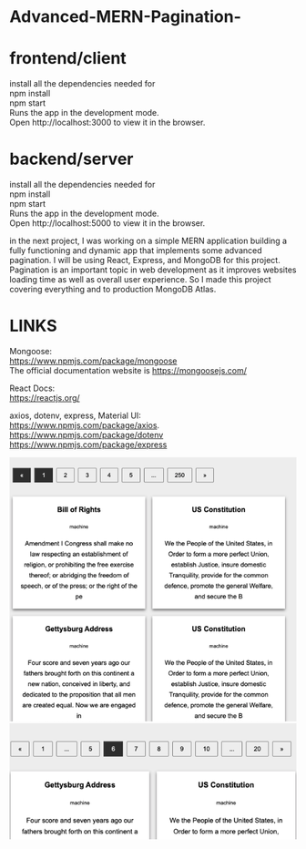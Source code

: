# Advanced-MERN-Pagination-

# frontend/client </br>

install all the dependencies needed for </br>
npm install </br>
npm start </br>
Runs the app in the development mode. </br>
Open http://localhost:3000 to view it in the browser. </br>

# backend/server </br>

install all the dependencies needed for </br>
npm install </br>
npm start </br>
Runs the app in the development mode. </br>
Open http://localhost:5000 to view it in the browser. </br>

in the next project, I was working on a simple MERN application building a fully functioning and dynamic app that implements some advanced pagination. I will be using React, Express, and MongoDB for this project. Pagination is an important topic in web development as it improves websites loading time as well as overall user experience. So I made this project covering everything and ​to production MongoDB Atlas.

# LINKS

Mongoose: </br>
https://www.npmjs.com/package/mongoose </br>
The official documentation website is https://mongoosejs.com/ </br>

React Docs: </br>
https://reactjs.org/ </br>

axios, dotenv, express, Material UI: </br>
https://www.npmjs.com/package/axios. </br>
https://www.npmjs.com/package/dotenv </br>
https://www.npmjs.com/package/express </br>

<img src="https://github.com/TotoroDavid/Advanced-MERN-Pagination-/blob/master/client/public/Screen%20Shot%202021-07-07%20at%208.49.51%20am.png?raw=true">
<img src="https://github.com/TotoroDavid/Advanced-MERN-Pagination-/blob/master/client/public/Screen%20Shot%202021-08-27%20at%2011.05.34%20am.png?raw=true">
